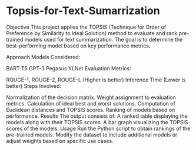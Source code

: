 # Topsis-for-Text-Sumarrization
Objective
This project applies the TOPSIS (Technique for Order of Preference by Similarity to Ideal Solution) method to evaluate and rank pre-trained models used for text summarization. The goal is to determine the best-performing model based on key performance metrics.

Approach
Models Considered:

BART
T5
GPT-3
Pegasus
XLNet
Evaluation Metrics:

ROUGE-1, ROUGE-2, ROUGE-L (Higher is better)
Inference Time (Lower is better)
Steps Involved:

Normalization of the decision matrix.
Weight assignment to evaluation metrics.
Calculation of ideal best and worst solutions.
Computation of Euclidean distances and TOPSIS scores.
Ranking of models based on performance.
Results
The output consists of:
A ranked table displaying the models along with their TOPSIS scores.
A bar graph visualizing the TOPSIS scores of the models.
Usage
Run the Python script to obtain rankings of the pre-trained models. Modify the dataset to include additional models or adjust weights based on specific use cases.
